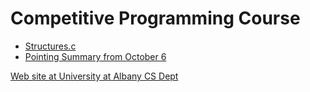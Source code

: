 # Competitive Programming Course
- [Structures.c](C/Structures.c)
- [Pointing Summary from October 6](C/PointingSummary.pdf)

[Web site at University at Albany CS Dept](http://web.archive.org/web/20220109205844/http://www.cs.albany.edu/~sdc/)

